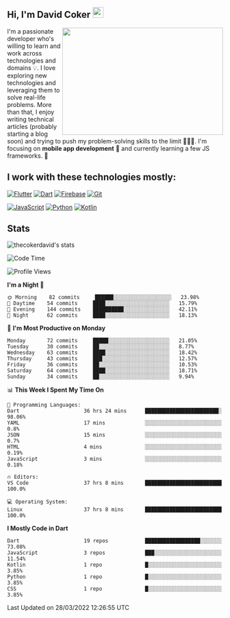 ## Hi, I'm David Coker <img src="https://raw.githubusercontent.com/thecokerdavid/thecokerdavid/main/gifs/wave.gif" width="25px">
<img align="right" height="250" width="375" alt="" src="https://raw.githubusercontent.com/thecokerdavid/thecokerdavid/main/gifs/reminisce.gif" width="25px">

<p>I'm a passionate developer who's willing to learn and work across technologies and domains 💡. I love exploring new technologies and leveraging them to solve real-life problems. More than that, I enjoy writing technical articles (probably starting a blog soon) and trying to push my problem-solving skills to the limit  👨🏻‍💻. I'm focusing on <strong>mobile app development</strong> 📱 and currently learning a few JS frameworks. 🤪</p>

## I work with these technologies mostly:

[![Flutter](https://img.shields.io/badge/-Flutter-blue?style=for-the-badge&logo=flutter&logoColor=ffffff)](https://www.flutter.dev/)
[![Dart](https://img.shields.io/badge/-Dart-ffffff?style=for-the-badge&logo=dart&logoColor=blue)](https://www.dart.dev/)
[![Firebase](https://img.shields.io/badge/-Firebase-%23FBB741?style=for-the-badge&logo=firebase&logoColor=FBB741&labelColor=%23ffffff&color=%23FBB741)](https://www.firebase.google.com/)
[![Git](https://img.shields.io/badge/-Git-EB5C38?style=for-the-badge&logo=git&logoColor=%23ffffff)](https://git-scm.com/)

[![JavaScript](https://img.shields.io/badge/-JavaScript-F7DF1E?style=for-the-badge&logo=javascript&logoColor=000000&labelColor=F7DF1E&color=F7DF1E)](https://www.javascript.com/)
[![Python](https://img.shields.io/badge/-Python-yellow?style=for-the-badge&logo=python&logoColor=yellow&labelColor=blue&color=blue)](https://www.python.org/)
[![Kotlin](https://img.shields.io/badge/-Kotlin-7F52FF?style=for-the-badge&logo=Kotlin&logoColor=ffffff)](https://www.kotlinlang.com/)

## Stats

<p><img src="https://github-readme-stats.vercel.app/api?username=thecokerdavid&show_icons=true&hide_border=true&border_radius=10&theme=onedark" alt="thecokerdavid's stats" /></p>

<!--START_SECTION:waka-->
![Code Time](http://img.shields.io/badge/Code%20Time-220%20hrs%202%20mins-blue)

![Profile Views](http://img.shields.io/badge/Profile%20Views-20-blue)

**I'm a Night 🦉** 

```text
🌞 Morning    82 commits     ██████░░░░░░░░░░░░░░░░░░░   23.98% 
🌆 Daytime    54 commits     ████░░░░░░░░░░░░░░░░░░░░░   15.79% 
🌃 Evening    144 commits    ██████████░░░░░░░░░░░░░░░   42.11% 
🌙 Night      62 commits     ████░░░░░░░░░░░░░░░░░░░░░   18.13%

```
📅 **I'm Most Productive on Monday** 

```text
Monday       72 commits     █████░░░░░░░░░░░░░░░░░░░░   21.05% 
Tuesday      30 commits     ██░░░░░░░░░░░░░░░░░░░░░░░   8.77% 
Wednesday    63 commits     ████░░░░░░░░░░░░░░░░░░░░░   18.42% 
Thursday     43 commits     ███░░░░░░░░░░░░░░░░░░░░░░   12.57% 
Friday       36 commits     ██░░░░░░░░░░░░░░░░░░░░░░░   10.53% 
Saturday     64 commits     ████░░░░░░░░░░░░░░░░░░░░░   18.71% 
Sunday       34 commits     ██░░░░░░░░░░░░░░░░░░░░░░░   9.94%

```


📊 **This Week I Spent My Time On** 

```text
💬 Programming Languages: 
Dart                     36 hrs 24 mins      ████████████████████████░   98.06% 
YAML                     17 mins             ░░░░░░░░░░░░░░░░░░░░░░░░░   0.8% 
JSON                     15 mins             ░░░░░░░░░░░░░░░░░░░░░░░░░   0.7% 
HTML                     4 mins              ░░░░░░░░░░░░░░░░░░░░░░░░░   0.19% 
JavaScript               3 mins              ░░░░░░░░░░░░░░░░░░░░░░░░░   0.18%

🔥 Editors: 
VS Code                  37 hrs 8 mins       █████████████████████████   100.0%

💻 Operating System: 
Linux                    37 hrs 8 mins       █████████████████████████   100.0%

```

**I Mostly Code in Dart** 

```text
Dart                     19 repos            ██████████████████░░░░░░░   73.08% 
JavaScript               3 repos             ███░░░░░░░░░░░░░░░░░░░░░░   11.54% 
Kotlin                   1 repo              █░░░░░░░░░░░░░░░░░░░░░░░░   3.85% 
Python                   1 repo              █░░░░░░░░░░░░░░░░░░░░░░░░   3.85% 
CSS                      1 repo              █░░░░░░░░░░░░░░░░░░░░░░░░   3.85%

```



 Last Updated on 28/03/2022 12:26:55 UTC
<!--END_SECTION:waka-->

<!-- ### Hi there 👋

<img align="center" src="/github-metrics.svg" alt="David Coker's Stats"> -->

<!-- ![David Coker's Most used languages](https://github-readme-stats.vercel.app/api/top-langs?username=thecokerdavid&layout=compact&show_icons=true&count_private=true&theme=gotham) -->
